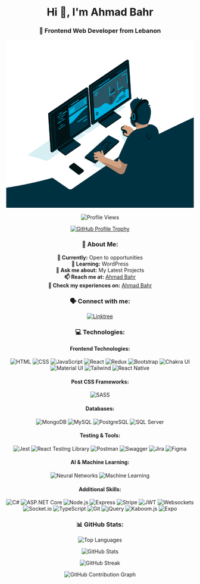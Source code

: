 <h1 align="center">Hi 👋, I'm Ahmad Bahr</h1>
<h3 align="center">🚀 Frontend Web Developer from Lebanon</h3>
<p align="center">
  <img src="https://raw.githubusercontent.com/luoyger/luoyger/main/code.gif" width="800" height="450" alt="Coding Animation" />
</p>
<p align="center">
  <img src="https://komarev.com/ghpvc/?username=ahmadbahr&label=Profile%20Views&color=0e75b6&style=flat" alt="Profile Views" />
</p>
<p align="center">
  <a href="https://github.com/ryo-ma/github-profile-trophy">
    <img src="https://github-profile-trophy.vercel.app/?username=ahmadbahr&theme=darkhub&no-bg=true&margin-w=15" alt="GitHub Profile Trophy" />
  </a>
</p>
<h3 align="center">🌟 About Me:</h3>
<p align="center">
  <strong>🔭 Currently:</strong> Open to opportunities<br />
  <strong>🌱 Learning:</strong> WordPress <br />
  <strong>💬 Ask me about:</strong> My Latest Projects<br />
  <strong>📫 Reach me at:</strong> <a href="https://linktr.ee/ahmadbahr">Ahmad Bahr</a><br />
  <strong>📄 Check my experiences on:</strong> <a href="https://www.linkedin.com/in/ahmadbahr">Ahmad Bahr</a>
</p>
<h3 align="center">🗣️ Connect with me:</h3>
<p align="center">
  <a href="https://linktr.ee/ahmadbahr" target="_blank">
    <img src="https://img.shields.io/badge/-Linktree-39E09B?style=for-the-badge&logo=linktree&logoColor=white" alt="Linktree" />
  </a>
</p>
<h3 align="center">💻 Technologies:</h3>

<h4 align="center">Frontend Technologies:</h4>
<p align="center">
  <img src="https://img.shields.io/badge/HTML-E34F26?style=for-the-badge&logo=html5&logoColor=white" alt="HTML" />
  <img src="https://img.shields.io/badge/CSS-1572B6?style=for-the-badge&logo=css3&logoColor=white" alt="CSS" />
  <img src="https://img.shields.io/badge/JavaScript-F7DF1E?style=for-the-badge&logo=javascript&logoColor=black" alt="JavaScript" />
  <img src="https://img.shields.io/badge/React-61DAFB?style=for-the-badge&logo=react&logoColor=black" alt="React" />
  <img src="https://img.shields.io/badge/Redux-764ABC?style=for-the-badge&logo=redux&logoColor=white" alt="Redux" />
  <img src="https://img.shields.io/badge/Bootstrap-7952B3?style=for-the-badge&logo=bootstrap&logoColor=white" alt="Bootstrap" />
  <img src="https://img.shields.io/badge/Chakra_UI-319795?style=for-the-badge&logo=chakraui&logoColor=white" alt="Chakra UI" />
  <img src="https://img.shields.io/badge/Material_UI-0081CB?style=for-the-badge&logo=mui&logoColor=white" alt="Material UI" />
  <img src="https://img.shields.io/badge/Tailwind_CSS-06B6D4?style=for-the-badge&logo=tailwindcss&logoColor=white" alt="Tailwind" />
  <img src="https://img.shields.io/badge/React_Native-61DAFB?style=for-the-badge&logo=reactnative&logoColor=black" alt="React Native" />
</p>

<h4 align="center">Post CSS Frameworks:</h4>
<p align="center">
  <img src="https://img.shields.io/badge/SASS-CC6699?style=for-the-badge&logo=sass&logoColor=white" alt="SASS" />
</p>

<h4 align="center">Databases:</h4>
<p align="center">
  <img src="https://img.shields.io/badge/MongoDB-47A248?style=for-the-badge&logo=mongodb&logoColor=white" alt="MongoDB" />
  <img src="https://img.shields.io/badge/MySQL-4479A1?style=for-the-badge&logo=mysql&logoColor=white" alt="MySQL" />
  <img src="https://img.shields.io/badge/PostgreSQL-4169E1?style=for-the-badge&logo=postgresql&logoColor=white" alt="PostgreSQL" />
  <img src="https://img.shields.io/badge/SQL_Server-CC2927?style=for-the-badge&logo=microsoftsqlserver&logoColor=white" alt="SQL Server" />
</p>

<h4 align="center">Testing & Tools:</h4>
<p align="center">
  <img src="https://img.shields.io/badge/Jest-C21325?style=for-the-badge&logo=jest&logoColor=white" alt="Jest" />
  <img src="https://img.shields.io/badge/React_Testing_Library-Red?style=for-the-badge&logo=react&logoColor=white" alt="React Testing Library" />
  <img src="https://img.shields.io/badge/Postman-FF6C37?style=for-the-badge&logo=postman&logoColor=white" alt="Postman" />
  <img src="https://img.shields.io/badge/Swagger-85EA2D?style=for-the-badge&logo=swagger&logoColor=white" alt="Swagger" />
  <img src="https://img.shields.io/badge/Jira-0052CC?style=for-the-badge&logo=jira&logoColor=white" alt="Jira" />
  <img src="https://img.shields.io/badge/Figma-F24E1E?style=for-the-badge&logo=figma&logoColor=white" alt="Figma" />
</p>

<h4 align="center">AI & Machine Learning:</h4>
<p align="center">
  <img src="https://img.shields.io/badge/Neural_Networks-FF5722?style=for-the-badge&logo=python&logoColor=white" alt="Neural Networks" />
  <img src="https://img.shields.io/badge/Machine_Learning-FF9800?style=for-the-badge&logo=python&logoColor=white" alt="Machine Learning" />
</p>

<h4 align="center">Additional Skills:</h4>
<p align="center">
  <img src="https://img.shields.io/badge/C%23-239120?style=for-the-badge&logo=csharp&logoColor=white" alt="C#" />
  <img src="https://img.shields.io/badge/ASP.NET_Core-512BD4?style=for-the-badge&logo=dotnet&logoColor=white" alt="ASP.NET Core" />
  <img src="https://img.shields.io/badge/Node.js-339933?style=for-the-badge&logo=node.js&logoColor=white" alt="Node.js" />
  <img src="https://img.shields.io/badge/Express.js-000000?style=for-the-badge&logo=express&logoColor=white" alt="Express" />
  <img src="https://img.shields.io/badge/Stripe-6772E5?style=for-the-badge&logo=stripe&logoColor=white" alt="Stripe" />
  <img src="https://img.shields.io/badge/JWT-000000?style=for-the-badge&logo=jsonwebtokens&logoColor=white" alt="JWT" />
  <img src="https://img.shields.io/badge/Websockets-1D4D4F?style=for-the-badge&logo=socket.io&logoColor=white" alt="Websockets" />
  <img src="https://img.shields.io/badge/Socket.io-010101?style=for-the-badge&logo=socket.io&logoColor=white" alt="Socket.io" />
  <img src="https://img.shields.io/badge/TypeScript-007ACC?style=for-the-badge&logo=typescript&logoColor=white" alt="TypeScript" />
  <img src="https://img.shields.io/badge/Git-F05032?style=for-the-badge&logo=git&logoColor=white" alt="Git" />
  <img src="https://img.shields.io/badge/jQuery-0769AD?style=for-the-badge&logo=jquery&logoColor=white" alt="jQuery" />
  <img src="https://img.shields.io/badge/Kaboom.js-FF6F20?style=for-the-badge&logo=javascript&logoColor=white" alt="Kaboom.js" />
  <img src="https://img.shields.io/badge/Expo-000020?style=for-the-badge&logo=expo&logoColor=white" alt="Expo" />
</p>

<h3 align="center">📊 GitHub Stats:</h3>
<p align="center">
  <img src="https://github-readme-stats.vercel.app/api/top-langs?username=ahmadbahr&show_icons=true&locale=en&layout=compact" alt="Top Languages" />
</p>
<p align="center">
  <img src="https://github-readme-stats.vercel.app/api?username=ahmadbahr&show_icons=true&locale=en" alt="GitHub Stats" />
</p>
<p align="center">
  <img src="https://github-readme-streak-stats.herokuapp.com/?user=ahmadbahr&" alt="GitHub Streak" />
</p>
<p align="center">
  <img src="https://github-readme-activity-graph.vercel.app/graph?username=ahmadbahr&theme=react-dark" alt="GitHub Contribution Graph" />
</p>

